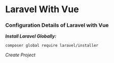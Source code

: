 # Laravel With Vue
### Configuration Details of Laravel with Vue

***Install Laravel Globally:***

```composer
composer global require laravel/installer
```

*Create Project*
